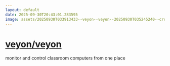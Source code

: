 ```yaml
---
layout: default
date: 2025-09-30T20:43:01.283595
image: assets/20250930T033913433--veyon--veyon--20250930T035245240--cropped.png
---
```


# [veyon/veyon](https://github.com/veyon/veyon)

monitor and control classroom computers from one place
